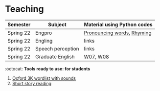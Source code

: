 # Teaching

| Semester | Subject | Material using Python codes |
|---|---|---|
| Spring 22 | Engpro | [Pronouncing words](https://github.com/MK316/workshop22/blob/main/class02_voca.ipynb), [Rhyming](https://github.com/MK316/workshop22/blob/main/class03_pronunciation.ipynb) |
| Spring 22 | Engling | links |
| Spring 22 | Speech perception | links |
| Spring 22 | Graduate English | [W07](https://github.com/MK316/Classroom/blob/main/Week07_Ch05.ipynb), [W08](https://github.com/MK316/Classroom/blob/main/Week08_Ch05.ipynb) |



:octocat: **Tools ready to use: for students**

1. [Oxford 3K wordlist with sounds](https://github.com/MK316/applications/blob/main/Oxford3K.ipynb)
2. [Short story reading](https://github.com/MK316/applications/blob/main/Bedtimestory_tts.ipynb)
